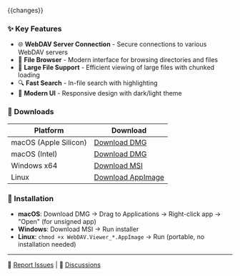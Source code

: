 {{changes}}

### ✨ Key Features

- 🌐 **WebDAV Server Connection** - Secure connections to various WebDAV servers
- 📁 **File Browser** - Modern interface for browsing directories and files
- 📄 **Large File Support** - Efficient viewing of large files with chunked loading
- 🔍 **Fast Search** - In-file search with highlighting
- 🎨 **Modern UI** - Responsive design with dark/light theme

### 💾 Downloads

| Platform | Download |
|----------|----------|
| macOS (Apple Silicon) | [Download DMG](https://github.com/{{github_repo}}/releases/download/{{tag_name}}/WebDAV.Viewer_{{version}}_aarch64.dmg) |
| macOS (Intel) | [Download DMG](https://github.com/{{github_repo}}/releases/download/{{tag_name}}/WebDAV.Viewer_{{version}}_x64.dmg) |
| Windows x64 | [Download MSI](https://github.com/{{github_repo}}/releases/download/{{tag_name}}/WebDAV.Viewer_{{version}}_x64_en-US.msi) |
| Linux | [Download AppImage](https://github.com/{{github_repo}}/releases/download/{{tag_name}}/WebDAV.Viewer_{{version}}_amd64.AppImage) |

### 🔧 Installation

- **macOS**: Download DMG → Drag to Applications → Right-click app → "Open" (for unsigned app)
- **Windows**: Download MSI → Run installer
- **Linux**: `chmod +x WebDAV.Viewer_*.AppImage` → Run (portable, no installation needed)

---

🐛 [Report Issues](https://github.com/{{github_repo}}/issues) | 💬 [Discussions](https://github.com/{{github_repo}}/discussions)
